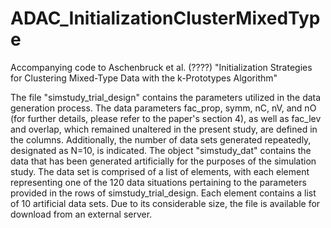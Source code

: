 # ADAC_InitializationClusterMixedType
Accompanying code to Aschenbruck et al. (????) "Initialization Strategies for Clustering Mixed-Type Data with the k-Prototypes Algorithm"

The file "simstudy_trial_design" contains the parameters utilized in the data generation process. The data parameters fac_prop, symm, nC, nV, and nO (for further details, please refer to the paper's section 4), as well as fac_lev and overlap, which remained unaltered in the present study, are defined in the columns. Additionally, the number of data sets generated repeatedly, designated as N=10, is indicated.
The object "simstudy_dat" contains the data that has been generated artificially for the purposes of the simulation study. The data set is comprised of a list of elements, with each element representing one of the 120 data situations pertaining to the parameters provided in the rows of simstudy_trial_design. Each element contains a list of 10 artificial data sets. Due to its considerable size, the file is available for download from an external server.

